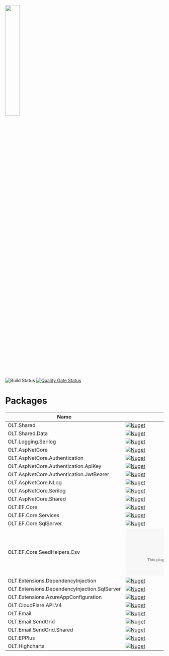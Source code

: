 <img src="https://user-images.githubusercontent.com/1365728/127748628-47575d74-a2fb-4539-a31e-74d8b435fc21.png" width="30%" >

![Build Status](https://dev.azure.com/outerlimitstech/OLT/_apis/build/status/OuterlimitsTech.olt-dotnet-libraries) [![Quality Gate Status](https://sonarcloud.io/api/project_badges/measure?project=OuterlimitsTech_olt-dotnet-libraries&metric=alert_status)](https://sonarcloud.io/dashboard?id=OuterlimitsTech_olt-dotnet-libraries)

# Packages

| Name                                         | Version                                                                                                                                                              | Deprecated |
| -------------------------------------------- | -------------------------------------------------------------------------------------------------------------------------------------------------------------------- | :--------: |
| OLT.Shared                                   | [![Nuget](https://img.shields.io/nuget/v/OLT.Shared)](https://www.nuget.org/packages/OLT.Shared)                                                                     |            |
| OLT.Shared.Data                              | [![Nuget](https://img.shields.io/nuget/v/OLT.Shared.Data)](https://www.nuget.org/packages/OLT.Shared.Data)                                                           |            |
| OLT.Logging.Serilog                          | [![Nuget](https://img.shields.io/nuget/v/OLT.Logging.Serilog)](https://www.nuget.org/packages/OLT.Logging.Serilog)                                                   |            |
| OLT.AspNetCore                               | [![Nuget](https://img.shields.io/nuget/v/OLT.AspNetCore)](https://www.nuget.org/packages/OLT.AspNetCore)                                                             |            |
| OLT.AspNetCore.Authentication                | [![Nuget](https://img.shields.io/nuget/v/OLT.AspNetCore.Authentication)](https://www.nuget.org/packages/OLT.AspNetCore.Authentication)                               |            |
| OLT.AspNetCore.Authentication.ApiKey         | [![Nuget](https://img.shields.io/nuget/v/OLT.AspNetCore.Authentication.ApiKey)](https://www.nuget.org/packages/OLT.AspNetCore.Authentication.ApiKey)                 |            |
| OLT.AspNetCore.Authentication.JwtBearer      | [![Nuget](https://img.shields.io/nuget/v/OLT.AspNetCore.Authentication.JwtBearer)](https://www.nuget.org/packages/OLT.AspNetCore.Authentication.JwtBearer)           |            |
| OLT.AspNetCore.NLog                          | [![Nuget](https://img.shields.io/nuget/v/OLT.AspNetCore.NLog)](https://www.nuget.org/packages/OLT.AspNetCore.Shared)                                                 |            |
| OLT.AspNetCore.Serilog                       | [![Nuget](https://img.shields.io/nuget/v/OLT.AspNetCore.Serilog)](https://www.nuget.org/packages/OLT.AspNetCore.Serilog)                                             |            |
| OLT.AspNetCore.Shared                        | [![Nuget](https://img.shields.io/nuget/v/OLT.AspNetCore.Shared)](https://www.nuget.org/packages/OLT.AspNetCore.NLog)                                                 |            |
| OLT.EF.Core                                  | [![Nuget](https://img.shields.io/nuget/v/OLT.EF.Core)](https://www.nuget.org/packages/OLT.EF.Core)                                                                   |            |
| OLT.EF.Core.Services                         | [![Nuget](https://img.shields.io/nuget/v/OLT.EF.Core.Services)](https://www.nuget.org/packages/OLT.EF.Core.Services)                                                 |            |
| OLT.EF.Core.SqlServer                        | [![Nuget](https://img.shields.io/nuget/v/OLT.EF.Core.Services)](https://www.nuget.org/packages/OLT.EF.Core.SqlServer)                                                |            |
| OLT.EF.Core.SeedHelpers.Csv                  | [![Nuget](https://img.shields.io/nuget/v/OLT.EF.Core.SeedHelpers.Csv)](https://www.nuget.org/packages/OLT.EF.Core.SeedHelpers.Csv)                                   |            |
| OLT.Extensions.DependencyInjection           | [![Nuget](https://img.shields.io/nuget/v/OLT.Extensions.DependencyInjection)](https://www.nuget.org/packages/OLT.Extensions.DependencyInjection)                     |            |
| OLT.Extensions.DependencyInjection.SqlServer | [![Nuget](https://img.shields.io/nuget/v/OLT.Extensions.DependencyInjection.SqlServer)](https://www.nuget.org/packages/OLT.Extensions.DependencyInjection.SqlServer) |    Yes     |
| OLT.Extensions.AzureAppConfiguration         | [![Nuget](https://img.shields.io/nuget/v/OLT.Extensions.AzureAppConfiguration)](https://www.nuget.org/packages/OLT.Extensions.AzureAppConfiguration)                 |            |
| OLT.CloudFlare.API.V4                        | [![Nuget](https://img.shields.io/nuget/v/OLT.CloudFlare.API.V4)](https://www.nuget.org/packages/OLT.CloudFlare.API.V4)                                               |            |
| OLT.Email                                    | [![Nuget](https://img.shields.io/nuget/v/OLT.Email)](https://www.nuget.org/packages/OLT.Email)                                                                       |            |
| OLT.Email.SendGrid                           | [![Nuget](https://img.shields.io/nuget/v/OLT.Email.SendGrid)](https://www.nuget.org/packages/OLT.Email.SendGrid)                                                     |            |
| OLT.Email.SendGrid.Shared                    | [![Nuget](https://img.shields.io/nuget/v/OLT.Email.SendGrid.Shared)](https://www.nuget.org/packages/OLT.Email.SendGrid.Shared)                                       |            |
| OLT.EPPlus                                   | [![Nuget](https://img.shields.io/nuget/v/OLT.EPPlus)](https://www.nuget.org/packages/OLT.EPPlus)                                                                     |            |
| OLT.Highcharts                               | [![Nuget](https://img.shields.io/nuget/v/OLT.Highcharts)](https://www.nuget.org/packages/OLT.Highcharts)                                                             |            |
